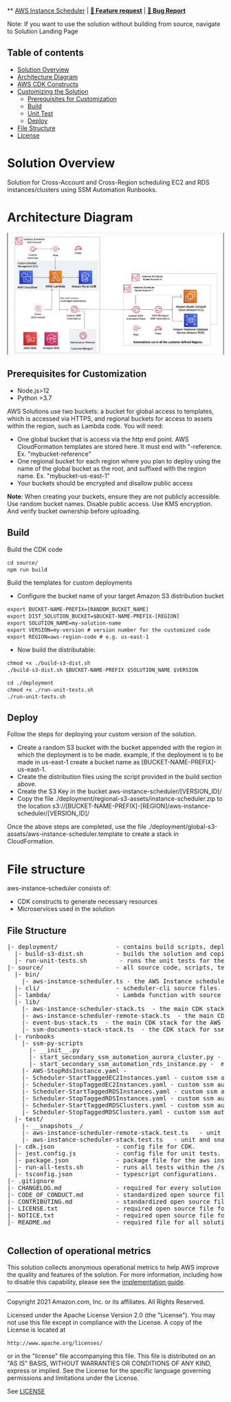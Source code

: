 ** [AWS Instance Scheduler](https://aws.amazon.com/solutions/implementations/instance-scheduler) | **[🚧 Feature request](https://github.com/awslabs/aws-instance-scheduler/issues/new?assignees=&labels=feature-request%2C+enhancement&template=feature_request.md&title=)** | **[🐛 Bug Report](https://github.com/awslabs/aws-instance-scheduler/issues/new?assignees=&labels=bug%2C+triage&template=bug_report.md&title=)**

Note: If you want to use the solution without building from source, navigate to Solution Landing Page

## Table of contents

- [Solution Overview](#solution-overview)
- [Architecture Diagram](#architecture-diagram)
- [AWS CDK Constructs](#aws-solutions-constructs)
- [Customizing the Solution](#customizing-the-solution)
  - [Prerequisites for Customization](#prerequisites-for-customization)
  - [Build](#build)
  - [Unit Test](#unit-test)
  - [Deploy](#deploy)
- [File Structure](#file-structure)
- [License](#license)

<a name="solution-overview"></a>
# Solution Overview
Solution for Cross-Account and Cross-Region scheduling EC2 and RDS instances/clusters using SSM Automation Runbooks.

<a name="architecture-diagram"></a>
# Architecture Diagram
![Architecture Diagram](./source/architecture.png)

<a name="prerequisites-for-customization"></a>
## Prerequisites for Customization
* Node.js>12
* Python >3.7

<a name="build"></a>

AWS Solutions use two buckets: a bucket for global access to templates, which is accessed via HTTPS, and regional buckets for access to assets within the region, such as Lambda code. You will need:

- One global bucket that is access via the http end point. AWS CloudFormation templates are stored here. It must end with "-reference. Ex. "mybucket-reference"
- One regional bucket for each region where you plan to deploy using the name of the global bucket as the root, and suffixed with the region name. Ex. "mybucket-us-east-1"
- Your buckets should be encrypted and disallow public access

**Note**: When creating your buckets, ensure they are not publicly accessible. Use random bucket names. Disable public access. Use KMS encryption. And verify bucket ownership before uploading.

## Build
Build the CDK code
```
cd source/
npm run build
```
Build the templates for custom deployments
* Configure the bucket name of your target Amazon S3 distribution bucket
```
export BUCKET-NAME-PREFIX=[RANDOM_BUCKET_NAME] 
export DIST_SOLUTION_BUCKET=$BUCKET-NAME-PREFIX-[REGION]
export SOLUTION_NAME=my-solution-name
export VERSION=my-version # version number for the customized code
export REGION=aws-region-code # e.g. us-east-1
```


* Now build the distributable:
```
chmod +x ./build-s3-dist.sh
./build-s3-dist.sh $BUCKET-NAME-PREFIX $SOLUTION_NAME $VERSION
```
<a name="unit-test"></a>
```
cd ./deployment
chmod +x ./run-unit-tests.sh
./run-unit-tests.sh
```

<a name="deploy"></a>
## Deploy
Follow the steps for deploying your custom version of the solution.
* Create a random S3 bucket with the bucket appended with the region in which the deployment is to be made. example, if the deployment is to be made in us-east-1 create a bucket name as [BUCKET-NAME-PREFIX]-us-east-1.
* Create the distribution files using the script provided in the build section above.
* Create the S3 Key in the bucket aws-instance-scheduler/[VERSION_ID]/
* Copy the file ./deployment/regional-s3-assets/instance-scheduler.zip to the location s3://[BUCKET-NAME-PREFIX]-[REGION]/aws-instance-scheduler/[VERSION_ID]/

Once the above steps are completed, use the file ./deployment/global-s3-assets/aws-instance-scheduler.template to create a stack in CloudFormation.


<a name="file-structure"></a>
# File structure

aws-instance-scheduler consists of:

- CDK constructs to generate necessary resources
- Microservices used in the solution

## File Structure

<pre>
|- deployment/                - contains build scripts, deployment templates, and dist folders for staging assets.
  |- build-s3-dist.sh         - builds the solution and copies artifacts to the appropriate /global-s3-assets or /regional-s3-assets folders.
  |- run-unit-tests.sh         - runs the unit tests for the lambda files.
|- source/                    - all source code, scripts, tests, etc.
  |- bin/
    |- aws-instance-scheduler.ts - the AWS Instance scheduler cdk app.
  |- cli/                     - scheduler-cli source files.
  |- lambda/                  - Lambda function with source code and test cases.        
  |- lib/
    |- aws-instance-scheduler-stack.ts  - the main CDK stack for aws instance scheduler solution.
    |- aws-instance-scheduler-remote-stack.ts  - the main CDK stack for aws instance scheduler solution remote template.
    |- event-bus-stack.ts  - the main CDK stack for the AWS event bus component for Organizations.
    |- ssm-documents-stack-stack.ts  - the CDK stack for ssm documents used by the solution.
  |- runbooks
    |- ssm-py-scripts
      |- __init__.py
      |- start_secondary_ssm_automation_aurora_cluster.py - microservice executed in the ssm runbook for scheduling RDS Aurora clusters.
      |- start_secondary_ssm_automation_rds_instance.py -  microservice executed in the ssm runbook for scheduling RDS instances.
    |- AWS-StopRdsInstance.yaml - 
    |- Scheduler-StartTaggedEC2Instances.yaml - custom ssm automation runbook to start tagged ec2 instances.
    |- Scheduler-StopTaggedEC2Instances.yaml - custom ssm automation runbook to stop tagged ec2 instances.
    |- Scheduler-StartTaggedRDSInstances.yaml - custom ssm automation runbook to start tagged rds instances.
    |- Scheduler-StopTaggedRDSInstances.yaml - custom ssm automation runbook to stop tagged rds instances.
    |- Scheduler-StartTaggedRDSClusters.yaml - custom ssm automation runbook to start tagged rds clusters.
    |- Scheduler-StopTaggedRDSClusters.yaml - custom ssm automation runbook to stop tagged rds clusters.
  |- test/
    |- __snapshots__/
    |- aws-instance-scheduler-remote-stack.test.ts   - unit and snapshot tests for aws instance scheduler remote stack.
    |- aws-instance-scheduler-stack.test.ts   - unit and snapshot tests for aws instance scheduler.
  |- cdk.json                 - config file for CDK.
  |- jest.config.js           - config file for unit tests.
  |- package.json             - package file for the aws instance scheduler CDK project.
  |- run-all-tests.sh         - runs all tests within the /source folder. Referenced in the buildspec and build scripts.
  |- tsconfig.json            - typescript configurations.
|- .gitignore
|- CHANGELOG.md               - required for every solution to include changes based on version to auto-build release notes.
|- CODE_OF_CONDUCT.md         - standardized open source file for all solutions.
|- CONTRIBUTING.md            - standardized open source file for all solutions.
|- LICENSE.txt                - required open source file for all solutions - should contain the Apache 2.0 license.
|- NOTICE.txt                 - required open source file for all solutions - should contain references to all 3rd party libraries.
|- README.md                  - required file for all solutions.

</pre>

## Collection of operational metrics
This solution collects anonymous operational metrics to help AWS improve the quality and features of the solution. For more information, including how to disable this capability, please see the [implementation guide](https://docs.aws.amazon.com/solutions/latest/instance-scheduler/collection-of-operational-metrics.html).

<a name="license"></a>
***

Copyright 2021 Amazon.com, Inc. or its affiliates. All Rights Reserved.

Licensed under the Apache License Version 2.0 (the "License"). You may not use this file except in compliance with the License. A copy of the License is located at

    http://www.apache.org/licenses/

or in the "license" file accompanying this file. This file is distributed on an "AS IS" BASIS, WITHOUT WARRANTIES OR CONDITIONS OF ANY KIND, express or implied. See the License for the specific language governing permissions and limitations under the License.

See [LICENSE](https://github.com/awslabs/aws-instance-scheduler/blob/master/LICENSE.txt)
